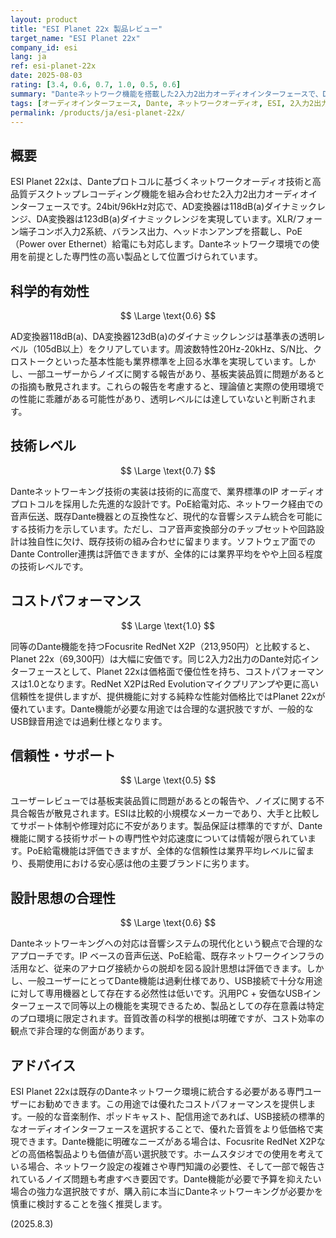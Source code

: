 ```yaml
---
layout: product
title: "ESI Planet 22x 製品レビュー"
target_name: "ESI Planet 22x"
company_id: esi
lang: ja
ref: esi-planet-22x
date: 2025-08-03
rating: [3.4, 0.6, 0.7, 1.0, 0.5, 0.6]
summary: "Danteネットワーク機能を搭載した2入力2出力オーディオインターフェースで、Dante統合が必要なユーザーには優れた価値を提供しますが、一般用途では過剰仕様となる可能性があります。"
tags: [オーディオインターフェース, Dante, ネットワークオーディオ, ESI, 2入力2出力]
permalink: /products/ja/esi-planet-22x/
---
```


## 概要

ESI Planet 22xは、Danteプロトコルに基づくネットワークオーディオ技術と高品質デスクトップレコーディング機能を組み合わせた2入力2出力オーディオインターフェースです。24bit/96kHz対応で、AD変換器は118dB(a)ダイナミックレンジ、DA変換器は123dB(a)ダイナミックレンジを実現しています。XLR/フォーン端子コンボ入力2系統、バランス出力、ヘッドホンアンプを搭載し、PoE（Power over Ethernet）給電にも対応します。Danteネットワーク環境での使用を前提とした専門性の高い製品として位置づけられています。

## 科学的有効性

$$ \Large \text{0.6} $$

AD変換器118dB(a)、DA変換器123dB(a)のダイナミックレンジは基準表の透明レベル（105dB以上）をクリアしています。周波数特性20Hz-20kHz、S/N比、クロストークといった基本性能も業界標準を上回る水準を実現しています。しかし、一部ユーザーからノイズに関する報告があり、基板実装品質に問題があるとの指摘も散見されます。これらの報告を考慮すると、理論値と実際の使用環境での性能に乖離がある可能性があり、透明レベルには達していないと判断されます。

## 技術レベル

$$ \Large \text{0.7} $$

Danteネットワーキング技術の実装は技術的に高度で、業界標準のIP オーディオプロトコルを採用した先進的な設計です。PoE給電対応、ネットワーク経由での音声伝送、既存Dante機器との互換性など、現代的な音響システム統合を可能にする技術力を示しています。ただし、コア音声変換部分のチップセットや回路設計は独自性に欠け、既存技術の組み合わせに留まります。ソフトウェア面でのDante Controller連携は評価できますが、全体的には業界平均をやや上回る程度の技術レベルです。

## コストパフォーマンス

$$ \Large \text{1.0} $$

同等のDante機能を持つFocusrite RedNet X2P（213,950円）と比較すると、Planet 22x（69,300円）は大幅に安価です。同じ2入力2出力のDante対応インターフェースとして、Planet 22xは価格面で優位性を持ち、コストパフォーマンスは1.0となります。RedNet X2PはRed Evolutionマイクプリアンプや更に高い信頼性を提供しますが、提供機能に対する純粋な性能対価格比ではPlanet 22xが優れています。Dante機能が必要な用途では合理的な選択肢ですが、一般的なUSB録音用途では過剰仕様となります。

## 信頼性・サポート

$$ \Large \text{0.5} $$

ユーザーレビューでは基板実装品質に問題があるとの報告や、ノイズに関する不具合報告が散見されます。ESIは比較的小規模なメーカーであり、大手と比較してサポート体制や修理対応に不安があります。製品保証は標準的ですが、Dante機能に関する技術サポートの専門性や対応速度については情報が限られています。PoE給電機能は評価できますが、全体的な信頼性は業界平均レベルに留まり、長期使用における安心感は他の主要ブランドに劣ります。

## 設計思想の合理性

$$ \Large \text{0.6} $$

Danteネットワーキングへの対応は音響システムの現代化という観点で合理的なアプローチです。IP ベースの音声伝送、PoE給電、既存ネットワークインフラの活用など、従来のアナログ接続からの脱却を図る設計思想は評価できます。しかし、一般ユーザーにとってDante機能は過剰仕様であり、USB接続で十分な用途に対して専用機器として存在する必然性は低いです。汎用PC + 安価なUSBインターフェースで同等以上の機能を実現できるため、製品としての存在意義は特定のプロ環境に限定されます。音質改善の科学的根拠は明確ですが、コスト効率の観点で非合理的な側面があります。

## アドバイス

ESI Planet 22xは既存のDanteネットワーク環境に統合する必要がある専門ユーザーにお勧めできます。この用途では優れたコストパフォーマンスを提供します。一般的な音楽制作、ポッドキャスト、配信用途であれば、USB接続の標準的なオーディオインターフェースを選択することで、優れた音質をより低価格で実現できます。Dante機能に明確なニーズがある場合は、Focusrite RedNet X2Pなどの高価格製品よりも価値が高い選択肢です。ホームスタジオでの使用を考えている場合、ネットワーク設定の複雑さや専門知識の必要性、そして一部で報告されているノイズ問題も考慮すべき要因です。Dante機能が必要で予算を抑えたい場合の強力な選択肢ですが、購入前に本当にDanteネットワーキングが必要かを慎重に検討することを強く推奨します。

(2025.8.3)
